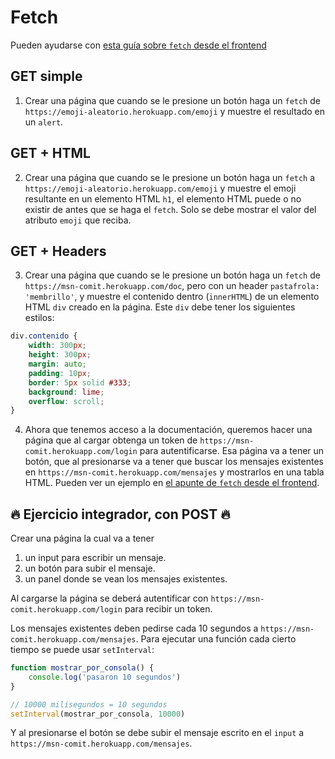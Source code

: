 # Fetch

Pueden ayudarse con [esta guía sobre `fetch` desde el frontend](/apuntes/front/fetch.md)

## GET simple

1. Crear una página que cuando se le presione un botón haga un `fetch` de `https://emoji-aleatorio.herokuapp.com/emoji` y muestre el resultado en un `alert`.

## GET + HTML

2. Crear una página que cuando se le presione un botón haga un `fetch` a `https://emoji-aleatorio.herokuapp.com/emoji` y muestre el emoji resultante en un elemento HTML `h1`, el elemento HTML puede o no existir de antes que se haga el `fetch`. Solo se debe mostrar el valor del atributo `emoji` que reciba.

## GET + Headers

3. Crear una página que cuando se le presione un botón haga un `fetch` de `https://msn-comit.herokuapp.com/doc`, pero con un header `pastafrola: 'membrillo'`, y muestre el contenido dentro (`innerHTML`) de un elemento HTML `div` creado en la página. Este `div` debe tener los siguientes estilos:

```css
div.contenido {
    width: 300px;
    height: 300px;
    margin: auto;
    padding: 10px;
    border: 5px solid #333;
    background: lime;
    overflow: scroll;
}
```

4. Ahora que tenemos acceso a la documentación, queremos hacer una página que al cargar obtenga un token de `https://msn-comit.herokuapp.com/login` para autentificarse. Esa página va a tener un botón, que al presionarse va a tener que buscar los mensajes existentes en `https://msn-comit.herokuapp.com/mensajes` y mostrarlos en una tabla HTML. Pueden ver un ejemplo en [el apunte de `fetch` desde el frontend](/apuntes/front/fetch.md#get-y-html).

## 🔥 Ejercicio integrador, con POST 🔥

Crear una página la cual va a tener

1. un input para escribir un mensaje.
2. un botón para subir el mensaje.
3. un panel donde se vean los mensajes existentes.

Al cargarse la página se deberá autentificar con `https://msn-comit.herokuapp.com/login` para recibir un token.

Los mensajes existentes deben pedirse cada 10 segundos a `https://msn-comit.herokuapp.com/mensajes`. Para ejecutar una función cada cierto tiempo se puede usar `setInterval`:

```js
function mostrar_por_consola() {
    console.log('pasaron 10 segundos')
}

// 10000 milisegundos = 10 segundos
setInterval(mostrar_por_consola, 10000)
```

Y al presionarse el botón se debe subir el mensaje escrito en el `input` a `https://msn-comit.herokuapp.com/mensajes`.

